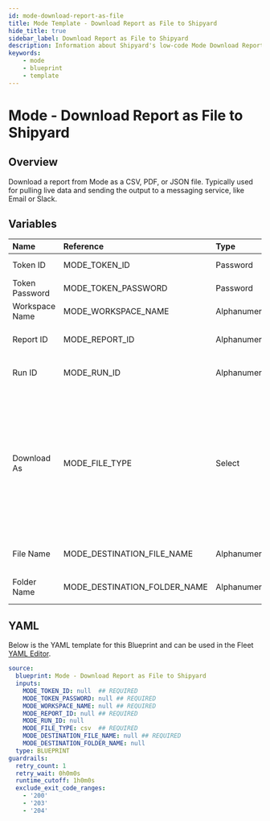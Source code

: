 ```yaml
---
id: mode-download-report-as-file
title: Mode Template - Download Report as File to Shipyard
hide_title: true
sidebar_label: Download Report as File to Shipyard
description: Information about Shipyard's low-code Mode Download Report as File to Shipyard blueprint. Download the contents of a Mode report as a JSON, PDF, or CSV. 
keywords:
    - mode
    - blueprint
    - template
---
```


# Mode - Download Report as File to Shipyard

## Overview
Download a report from Mode as a CSV, PDF, or JSON file. Typically used for pulling live data and sending the output to a messaging service, like Email or Slack.

## Variables

| Name | Reference | Type | Required | Default | Options | Description |
|:-----|:----------|:-----|:---------|:--------|:--------|:------------|
| Token ID | MODE_TOKEN_ID  | Password |:white_check_mark: | - | - | The ID of the Token used to authenticate with Mode. |
| Token Password | MODE_TOKEN_PASSWORD  | Password |:white_check_mark: | - | - | The Token Password associated to the Token ID used to authenticate with Mode. |
| Workspace Name | MODE_WORKSPACE_NAME  | Alphanumeric |:white_check_mark: | - | - | Typically found in the URL structure as https://app.mode.com/ACCOUNT_NAME/ |
| Report ID | MODE_REPORT_ID  | Alphanumeric |:white_check_mark: | - | - | Numeric ID of the report you want to download, typically found at the end of the URL. |
| Run ID | MODE_RUN_ID  | Alphanumeric |:heavy_minus_sign: | - | - | The ID of the Run you want to download. If left blank, the most recent successful run for the report will be used. |
| Download As | MODE_FILE_TYPE  | Select |:white_check_mark: | `csv` | .csv: `csv`<br></br><br></br>.pdf: `pdf`<br></br><br></br>.json: `json`<br></br><br></br> | File format to download the specified report as. |
| File Name | MODE_DESTINATION_FILE_NAME  | Alphanumeric |:white_check_mark: | - | - | File name that will be created for the card being downloaded. Include the extension. |
| Folder Name | MODE_DESTINATION_FOLDER_NAME  | Alphanumeric |:heavy_minus_sign: | - | - | Folder where the file will be created. Leave blank to store in the current working directory |


## YAML
Below is the YAML template for this Blueprint and can be used in the Fleet [YAML Editor](../../reference/fleets/yaml-editor.md).
```yaml
source:
  blueprint: Mode - Download Report as File to Shipyard
  inputs:
    MODE_TOKEN_ID: null  ## REQUIRED
    MODE_TOKEN_PASSWORD: null ## REQUIRED
    MODE_WORKSPACE_NAME: null ## REQUIRED
    MODE_REPORT_ID: null ## REQUIRED
    MODE_RUN_ID: null
    MODE_FILE_TYPE: csv  ## REQUIRED
    MODE_DESTINATION_FILE_NAME: null ## REQUIRED
    MODE_DESTINATION_FOLDER_NAME: null
  type: BLUEPRINT
guardrails:
  retry_count: 1
  retry_wait: 0h0m0s
  runtime_cutoff: 1h0m0s
  exclude_exit_code_ranges:
    - '200'
    - '203'
    - '204'

```
